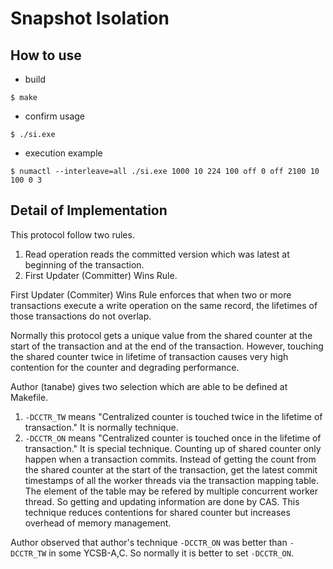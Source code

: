 # Snapshot Isolation
## How to use
- build 
```
$ make
```
- confirm usage 
```
$ ./si.exe
```
- execution example 
```
$ numactl --interleave=all ./si.exe 1000 10 224 100 off 0 off 2100 10 100 0 3
```

## Detail of Implementation
 This protocol follow two rules.
 1. Read operation reads the committed version which was latest at beginning of the transaction.
 2. First Updater (Committer) Wins Rule.
 
First Updater (Commiter) Wins Rule enforces that when two or more transactions execute a write operation on the same record, the lifetimes of those transactions do not overlap.

Normally this protocol gets a unique value from the shared counter at the start of the transaction and at the end of the transaction.
However, touching the shared counter twice in lifetime of transaction causes very high contention for the counter and degrading performance.

Author (tanabe) gives two selection which are able to be defined at Makefile.
 1. `-DCCTR_TW` means "Centralized counter is touched twice in the lifetime of transaction." It is normally technique.
 2. `-DCCTR_ON` means "Centralized counter is touched once in the lifetime of transaction." It is special technique. Counting up of shared counter only happen when a transaction commits. Instead of getting the count from the shared counter at the start of the transaction, get the latest commit timestamps of all the worker threads via the transaction mapping table. The element of the table may be refered by multiple concurrent worker thread. So getting and updating information are done by CAS. This technique reduces contentions for shared counter but increases overhead of memory management.

Author observed that author's technique `-DCCTR_ON` was better than `-DCCTR_TW` in some YCSB-A,C. So normally it is better to set `-DCCTR_ON`.

